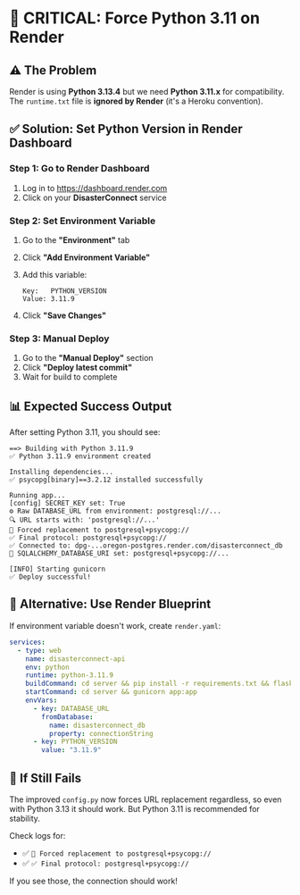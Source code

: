 # 🔧 CRITICAL: Force Python 3.11 on Render

## ⚠️ The Problem

Render is using **Python 3.13.4** but we need **Python 3.11.x** for compatibility.
The `runtime.txt` file is **ignored by Render** (it's a Heroku convention).

## ✅ Solution: Set Python Version in Render Dashboard

### Step 1: Go to Render Dashboard
1. Log in to https://dashboard.render.com
2. Click on your **DisasterConnect** service

### Step 2: Set Environment Variable
1. Go to the **"Environment"** tab
2. Click **"Add Environment Variable"**
3. Add this variable:

   ```
   Key:   PYTHON_VERSION
   Value: 3.11.9
   ```

4. Click **"Save Changes"**

### Step 3: Manual Deploy
1. Go to the **"Manual Deploy"** section
2. Click **"Deploy latest commit"**
3. Wait for build to complete

## 📊 Expected Success Output

After setting Python 3.11, you should see:

```
==> Building with Python 3.11.9
✅ Python 3.11.9 environment created

Installing dependencies...
✅ psycopg[binary]==3.2.12 installed successfully

Running app...
[config] SECRET_KEY set: True
⚙️ Raw DATABASE_URL from environment: postgresql://...
🔍 URL starts with: 'postgresql://...'
🔄 Forced replacement to postgresql+psycopg://
✅ Final protocol: postgresql+psycopg://
✅ Connected to: dpg-...oregon-postgres.render.com/disasterconnect_db
🔧 SQLALCHEMY_DATABASE_URI set: postgresql+psycopg://...

[INFO] Starting gunicorn
✅ Deploy successful!
```

## 🎯 Alternative: Use Render Blueprint

If environment variable doesn't work, create `render.yaml`:

```yaml
services:
  - type: web
    name: disasterconnect-api
    env: python
    runtime: python-3.11.9
    buildCommand: cd server && pip install -r requirements.txt && flask db upgrade
    startCommand: cd server && gunicorn app:app
    envVars:
      - key: DATABASE_URL
        fromDatabase:
          name: disasterconnect_db
          property: connectionString
      - key: PYTHON_VERSION
        value: "3.11.9"
```

## 🚨 If Still Fails

The improved `config.py` now forces URL replacement regardless, so even with Python 3.13 it should work. But Python 3.11 is recommended for stability.

Check logs for:
- ✅ `🔄 Forced replacement to postgresql+psycopg://`
- ✅ `✅ Final protocol: postgresql+psycopg://`

If you see those, the connection should work!
